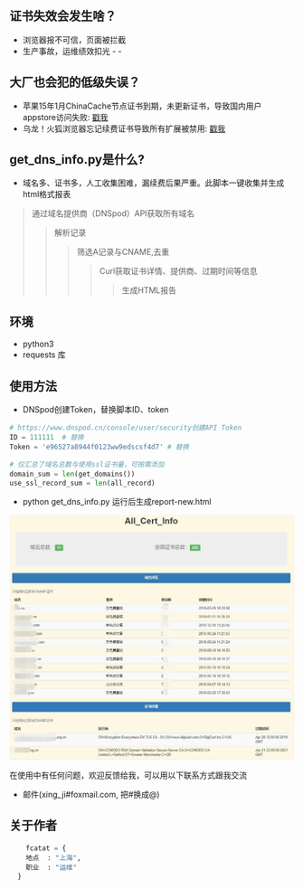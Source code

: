 ## 证书失效会发生啥？
* 浏览器报不可信，页面被拦截
* 生产事故，运维绩效扣光 - -

## 大厂也会犯的低级失误？
* 苹果15年1月ChinaCache节点证书到期，未更新证书，导致国内用户appstore访问失败: [戳我](http://tech.163.com/15/0126/12/AGSSODRN00094OE0.html?agt=2337%27)
* 乌龙！火狐浏览器忘记续费证书导致所有扩展被禁用: [戳我](https://kuaibao.qq.com/s/20190504A0C43M00?refer=spider)


## get_dns_info.py是什么?
* 域名多、证书多，人工收集困难，漏续费后果严重。此脚本一键收集并生成html格式报表
> 通过域名提供商（DNSpod）API获取所有域名
>> 解析记录
>>> 筛选A记录与CNAME,去重
>>>> Curl获取证书详情、提供商、过期时间等信息
>>>>> 生成HTML报告


## 环境
* python3
* requests 库


## 使用方法
* DNSpod创建Token，替换脚本ID、token
```python
# https://www.dnspod.cn/console/user/security创建API Token
ID = 111111  # 替换
Token = 'e96527a8944f0123ww9edscsf4d7' # 替换
```

```python
# 仅汇总了域名总数与使用ssl证书量，可按需添加
domain_sum = len(get_domains())
use_ssl_record_sum = len(all_record)
```

* python get_dns_info.py 运行后生成report-new.html




![截图](https://github.com/fcatat/common/raw/master/report_jpg.jpg)

在使用中有任何问题，欢迎反馈给我，可以用以下联系方式跟我交流
* 邮件(xing_ji#foxmail.com, 把#换成@)


## 关于作者

```python
    fcatat = {
    地点  : "上海",
    职业  : "运维"
  }
```
